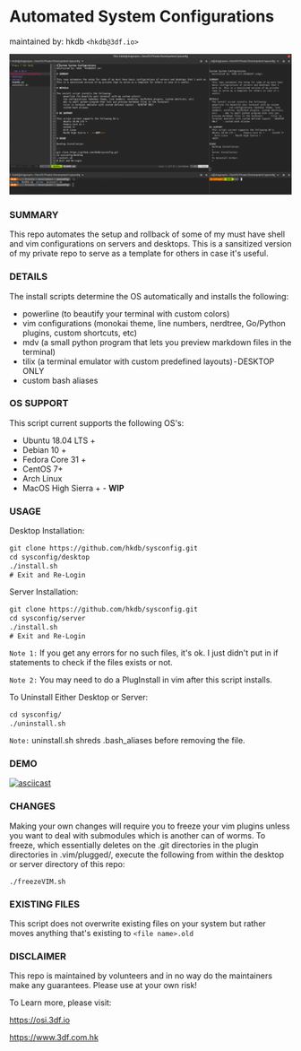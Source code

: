# Automated System Configurations
maintained by: hkdb `<hkdb@3df.io>`

![sysconfig-ss.png](sysconfig-ss.png)

### SUMMARY

This repo automates the setup and rollback of some of my must have shell and vim configurations on servers and desktops. This is a sansitized version of my private repo to serve as a template for others in case it's useful.

### DETAILS

The install scripts determine the OS automatically and installs the following:
   - powerline (to beautify your terminal with custom colors)
   - vim configurations (monokai theme, line numbers, nerdtree, Go/Python plugins, custom shortcuts, etc)
   - mdv (a small python program that lets you preview markdown files in the terminal)
   - tilix (a terminal emulator with custom predefined layouts) - DESKTOP ONLY
   - custom bash aliases

### OS SUPPORT

This script current supports the following OS's:
   - Ubuntu 18.04 LTS +
   - Debian 10 +
   - Fedora Core 31 +
   - CentOS 7+
   - Arch Linux
   - MacOS High Sierra + - <b>WIP</b>

### USAGE

Desktop Installation:

```
git clone https://github.com/hkdb/sysconfig.git
cd sysconfig/desktop
./install.sh
# Exit and Re-Login
```

Server Installation:
```
git clone https://github.com/hkdb/sysconfig.git
cd sysconfig/server
./install.sh
# Exit and Re-Login
```

`Note 1:` If you get any errors for no such files, it's ok. I just didn't put in if statements to check if the files exists or not. 

`Note 2:` You may need to do a PlugInstall in vim after this script installs. 

To Uninstall Either Desktop or Server:
```
cd sysconfig/
./uninstall.sh
```

`Note:` uninstall.sh shreds .bash_aliases before removing the file.

### DEMO

[![asciicast](https://asciinema.org/a/WbyPfyLxKfvrSezNpsMUjFwgr.svg)](https://asciinema.org/a/WbyPfyLxKfvrSezNpsMUjFwgr)

### CHANGES

Making your own changes will require you to freeze your vim plugins unless you want to deal with submodules which is another can of worms. To freeze, which essentially deletes on the .git directories in the plugin directories in .vim/plugged/, execute the following from within the desktop or server directory of this repo:

```
./freezeVIM.sh
```
### EXISTING FILES

This script does not overwrite existing files on your system but rather moves anything that's existing to `<file name>.old`

### DISCLAIMER

This repo is maintained by volunteers and in no way do the maintainers make any guarantees. Please use at your own risk!

To Learn more, please visit:

https://osi.3df.io

https://www.3df.com.hk


